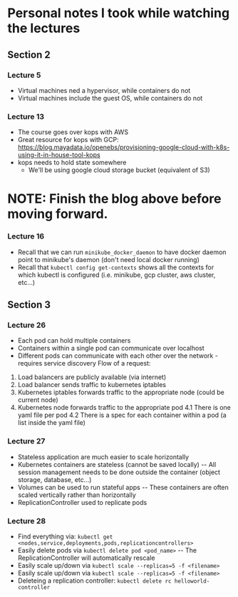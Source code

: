 # Personal notes I took while watching the lectures

## Section 2

### Lecture 5
- Virtual machines ned a hypervisor, while containers do not
- Virtual machines include the guest OS, while containers do not

### Lecture 13
- The course goes over kops with AWS
- Great resource for kops with GCP: https://blog.mayadata.io/openebs/provisioning-google-cloud-with-k8s-using-it-in-house-tool-kops
- kops needs to hold state somewhere
  - We'll be using google cloud storage bucket (equivalent of S3)

# NOTE:  Finish the blog above before moving forward.

### Lecture 16
- Recall that we can run `minikube_docker_daemon` to have docker daemon point to minikube's daemon (don't need local docker running)
- Recall that `kubectl config get-contexts` shows all the contexts for which kubectl is configured (i.e. minikube, gcp cluster, aws cluster, etc...)

## Section 3

### Lecture 26
- Each pod can hold multiple containers
- Containers within a single pod can communicate over localhost
- Different pods can communicate with each other over the network - requires service discovery
Flow of a request:
1. Load balancers are publicly available (via internet)
2. Load balancer sends traffic to kubernetes iptables
3. Kubernetes iptables forwards traffic to the appropriate node (could be current node)
4. Kubernetes node forwards traffic to the appropriate pod
4.1 There is one yaml file per pod
4.2 There is a spec for each container within a pod (a list inside the yaml file)

### Lecture 27
- Stateless application are much easier to scale horizontally
- Kubernetes containers are stateless (cannot be saved locally)
-- All session management needs to be done outside the container (object storage, database, etc...)
- Volumes can be used to run stateful apps
-- These containers are often scaled vertically rather than horizontally
- ReplicationController used to replicate pods

### Lecture 28
- Find everything via: `kubectl get <nodes,service,deployments,pods,replicationcontrollers>`
- Easily delete pods via `kubectl delete pod <pod_name>`
-- The ReplicationController will automatically rescale
- Easily scale up/down via `kubectl scale --replicas=5 -f <filename>`
- Easily scale up/down via `kubectl scale --replicas=5 -f <filename>`
- Deleteing a replication controller: `kubectl delete rc helloworld-controller`
